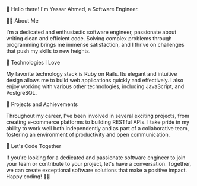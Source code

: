 👋 Hello there! I'm Yassar Ahmed, a Software Engineer.

🧑‍💻 About Me

I'm a dedicated and enthusiastic software engineer, passionate about writing clean and efficient code. Solving complex problems through programming brings me immense satisfaction, and I thrive on challenges that push my skills to new heights.

🚀 Technologies I Love

My favorite technology stack is Ruby on Rails. Its elegant and intuitive design allows me to build web applications quickly and effectively. I also enjoy working with various other technologies, including JavaScript, and PostgreSQL.

🌟 Projects and Achievements

Throughout my career, I've been involved in several exciting projects, from creating e-commerce platforms to building RESTful APIs. I take pride in my ability to work well both independently and as part of a collaborative team, fostering an environment of productivity and open communication.

🚀 Let's Code Together

If you're looking for a dedicated and passionate software engineer to join your team or contribute to your project, let's have a conversation. Together, we can create exceptional software solutions that make a positive impact. Happy coding! 🌟🚀
